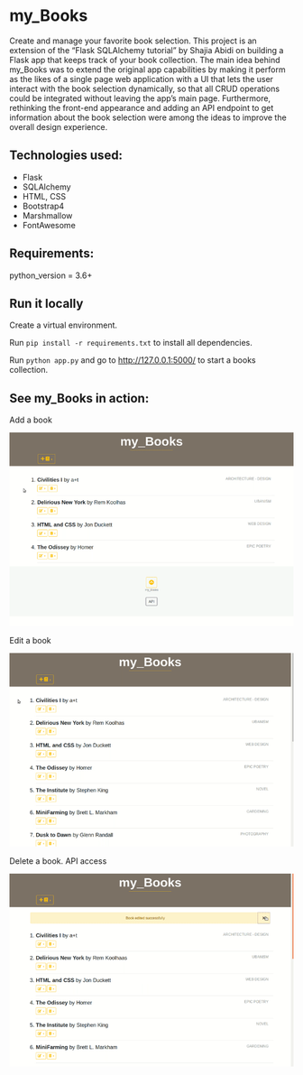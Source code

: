 # my_Books
Create and manage your favorite book selection.
This project is an extension of the “Flask SQLAlchemy tutorial” by Shajia Abidi on  building a Flask app that keeps track of your book collection.
The main idea behind my_Books was to extend the original app capabilities by making it perform as the likes of a single page web application with a UI that lets the user interact with the book selection dynamically, so that all CRUD operations could be integrated without leaving the app’s main page.
Furthermore, rethinking the front-end appearance and adding an API endpoint to get information about the book selection were among the ideas to improve  the overall design experience.

## Technologies used:
* Flask
* SQLAlchemy
* HTML, CSS
* Bootstrap4
* Marshmallow
* FontAwesome

## Requirements: 
python_version = 3.6+

## Run it locally 
Create a  virtual environment. 

Run  `pip install -r requirements.txt`  to install all dependencies.

Run  `python app.py`  and go to http://127.0.0.1:5000/ to start a books collection.

## See my_Books in action:
Add a book

<img src="images/my_Boooks_in _action_1.gif">


Edit a book

<img src="images/my_Boooks_in _action_2.gif">


Delete a book. API access

<img src="images/my_Boooks_in _action_3.gif">

